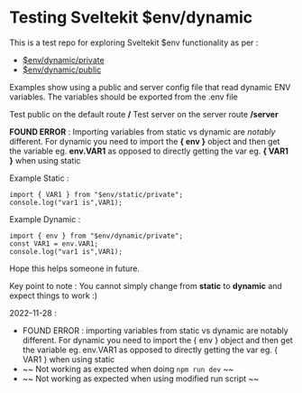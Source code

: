 # Testing Sveltekit $env/dynamic

This is a test repo for exploring Sveltekit $env functionality as per :

<!-- prettier-ignore-start -->
- [$env/dynamic/private](https://kit.svelte.dev/docs/modules#\$env-dynamic-private)
- [$env/dynamic/public](https://kit.svelte.dev/docs/modules#\$env-dynamic-public)
<!-- prettier-ignore-end -->

Examples show using a public and server config file that read dynamic ENV variables.
The variables should be exported from the .env file

Test public on the default route **/**
Test server on the server route **/server**


**FOUND ERROR** : 
Importing variables from static vs dynamic are *notably* different.  For dynamic you need to import the **{ env }** object and then get the variable eg. **env.VAR1** as opposed to directly getting the var eg. **{ VAR1 }** when using static

Example Static : 
```
import { VAR1 } from "$env/static/private";
console.log("var1 is",VAR1);
```
Example Dynamic : 
```
import { env } from "$env/dynamic/private";
const VAR1 = env.VAR1;
console.log("var1 is",VAR1);
```


Hope this helps someone in future.

Key point to note : You cannot simply change from **static** to **dynamic** and expect things to work :)






2022-11-28 :

- FOUND ERROR : importing variables from static vs dynamic are notably different.  For dynamic you need to import the { env } object and then get the variable eg. env.VAR1 as opposed to directly getting the var eg. { VAR1 } when using static
- ~~ Not working as expected when doing `npm run dev`  ~~
- ~~ Not working as expected when using modified run script  ~~
